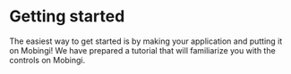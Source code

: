 # Getting started

The easiest way to get started is by making your application and putting it on Mobingi! We have prepared a tutorial that will familiarize you with the controls on Mobingi.

